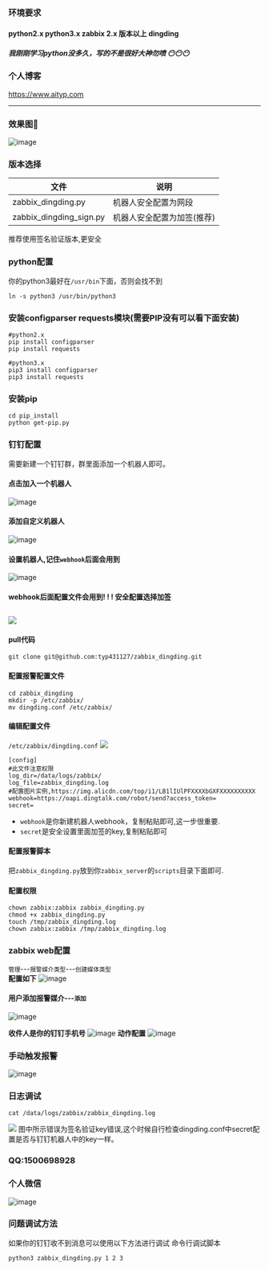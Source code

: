 ### 环境要求

#### python2.x python3.x zabbix 2.x 版本以上 dingding
##### 我刚刚学习python没多久，写的不是很好大神勿喷 😶😶😶
### 个人博客
https://www.aityp.com

---
### 效果图🐐

![image](https://typ.oss-cn-shanghai.aliyuncs.com/markdown/2017/10/29/1.png)

### 版本选择
|文件|说明
|---|---|
|zabbix_dingding.py| 机器人安全配置为网段
|zabbix_dingding_sign.py|机器人安全配置为加签(推荐)
推荐使用签名验证版本,更安全
### python配置
你的python3最好在`/usr/bin`下面，否则会找不到
```
ln -s python3 /usr/bin/python3
```
### 安装configparser requests模块(需要PIP没有可以看下面安装)
```
#python2.x
pip install configparser
pip install requests

#python3.x
pip3 install configparser
pip3 install requests
```
### 安装pip
```
cd pip_install
python get-pip.py
```
### 钉钉配置
需要新建一个钉钉群，群里面添加一个机器人即可。
#### 点击加入一个机器人
![image](https://typ.oss-cn-shanghai.aliyuncs.com/markdown/2017/10/29/11.png)

#### 添加自定义机器人
![image](https://typ.oss-cn-shanghai.aliyuncs.com/markdown/2017/10/29/3.png)
#### 设置机器人,记住`webhook`后面会用到
![image](https://typ.oss-cn-shanghai.aliyuncs.com/markdown/2017/10/29/4.png)
#### webhook后面配置文件会用到! ! ! 安全配置选择加签
![](https://ddn-md.oss-cn-beijing.aliyuncs.com/images/md/2019/12/27/20191227163140.png)
----

#### pull代码
```
git clone git@github.com:typ431127/zabbix_dingding.git
```

#### 配置报警配置文件
```
cd zabbix_dingding
mkdir -p /etc/zabbix/
mv dingding.conf /etc/zabbix/
```
#### 编辑配置文件
`/etc/zabbix/dingding.conf`
![](https://ddn-md.oss-cn-beijing.aliyuncs.com/images/md/2019/12/27/20191227165920.png)
```
[config]
#此文件注意权限
log_dir=/data/logs/zabbix/
log_file=zabbix_dingding.log
#配置图片实例,https://img.alicdn.com/top/i1/LB1lIUlPFXXXXbGXFXXXXXXXXXX
webhook=https://oapi.dingtalk.com/robot/send?access_token=
secret=
```
- `webhook`是你新建机器人webhook，复制粘贴即可,这一步很重要.
- `secret`是安全设置里面加签的key,复制粘贴即可

#### 配置报警脚本
把`zabbix_dingding.py`放到你`zabbix_server`的`scripts`目录下面即可.

#### 配置权限
```
chown zabbix:zabbix zabbix_dingding.py
chmod +x zabbix_dingding.py
touch /tmp/zabbix_dingding.log
chown zabbix:zabbix /tmp/zabbix_dingding.log
```

### zabbix web配置
`管理`---`报警媒介类型`---`创建媒体类型`   
**配置如下**
![image](https://typ.oss-cn-shanghai.aliyuncs.com/markdown/2017/10/29/6.png)
#### 用户添加报警媒介---`添加`
![image](http://typ.oss-cn-shanghai.aliyuncs.com/markdown/2017/10/29/7.png)

**收件人是你的钉钉手机号**
![image](http://typ.oss-cn-shanghai.aliyuncs.com/markdown/2017/10/29/8.png)
**动作配置**
![image](http://typ.oss-cn-shanghai.aliyuncs.com/markdown/2017/10/29/9.png)

### 手动触发报警
![image](http://typ.oss-cn-shanghai.aliyuncs.com/markdown/2017/10/29/10.png)

### 日志调试
```
cat /data/logs/zabbix/zabbix_dingding.log
```
![](https://ddn-md.oss-cn-beijing.aliyuncs.com/images/md/2019/12/27/20191227170123.png)
图中所示错误为签名验证key错误,这个时候自行检查dingding.conf中secret配置是否与钉钉机器人中的key一样。

### QQ:1500698928
### 个人微信
![image](https://typ.oss-cn-shanghai.aliyuncs.com/markdown/2017/10/14.jpg?x-oss-process=image/resize,h_600)

### 问题调试方法
如果你的钉钉收不到消息可以使用以下方法进行调试
命令行调试脚本
```
python3 zabbix_dingding.py 1 2 3
```
